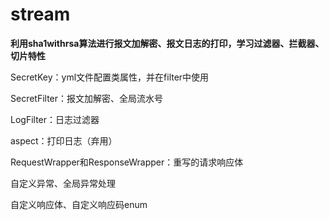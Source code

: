 # stream

**利用sha1withrsa算法进行报文加解密、报文日志的打印，学习过滤器、拦截器、切片特性**

SecretKey：yml文件配置类属性，并在filter中使用

SecretFilter：报文加解密、全局流水号

LogFilter：日志过滤器

aspect：打印日志（弃用）

RequestWrapper和ResponseWrapper：重写的请求响应体

自定义异常、全局异常处理

自定义响应体、自定义响应码enum